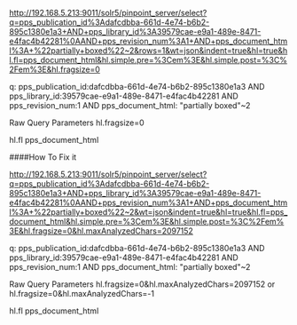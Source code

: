 
http://192.168.5.213:9011/solr5/pinpoint_server/select?q=pps_publication_id%3Adafcdbba-661d-4e74-b6b2-895c1380e1a3+AND+pps_library_id%3A39579cae-e9a1-489e-8471-e4fac4b42281%0AAND+pps_revision_num%3A1+AND+pps_document_html%3A+%22partially+boxed%22~2&rows=1&wt=json&indent=true&hl=true&hl.fl=pps_document_html&hl.simple.pre=%3Cem%3E&hl.simple.post=%3C%2Fem%3E&hl.fragsize=0

q:
pps_publication_id:dafcdbba-661d-4e74-b6b2-895c1380e1a3 AND pps_library_id:39579cae-e9a1-489e-8471-e4fac4b42281
AND pps_revision_num:1 AND pps_document_html: "partially boxed"~2

Raw Query Parameters
hl.fragsize=0

hl.fl
pps_document_html

####How To Fix it

http://192.168.5.213:9011/solr5/pinpoint_server/select?q=pps_publication_id%3Adafcdbba-661d-4e74-b6b2-895c1380e1a3+AND+pps_library_id%3A39579cae-e9a1-489e-8471-e4fac4b42281%0AAND+pps_revision_num%3A1+AND+pps_document_html%3A+%22partially+boxed%22~2&wt=json&indent=true&hl=true&hl.fl=pps_document_html&hl.simple.pre=%3Cem%3E&hl.simple.post=%3C%2Fem%3E&hl.fragsize=0&hl.maxAnalyzedChars=2097152

q:
pps_publication_id:dafcdbba-661d-4e74-b6b2-895c1380e1a3 AND pps_library_id:39579cae-e9a1-489e-8471-e4fac4b42281
AND pps_revision_num:1 AND pps_document_html: "partially boxed"~2

Raw Query Parameters
hl.fragsize=0&hl.maxAnalyzedChars=2097152 or hl.fragsize=0&hl.maxAnalyzedChars=-1

hl.fl
pps_document_html
